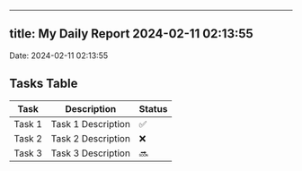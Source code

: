 
---
title: My Daily Report 2024-02-11 02:13:55
---

Date: 2024-02-11 02:13:55

## Tasks Table

| Task | Description | Status |
|------|-------------|--------|
| Task 1 | Task 1 Description | ✅ |
| Task 2 | Task 2 Description | ❌ |
| Task 3 | Task 3 Description | 🔜 |
